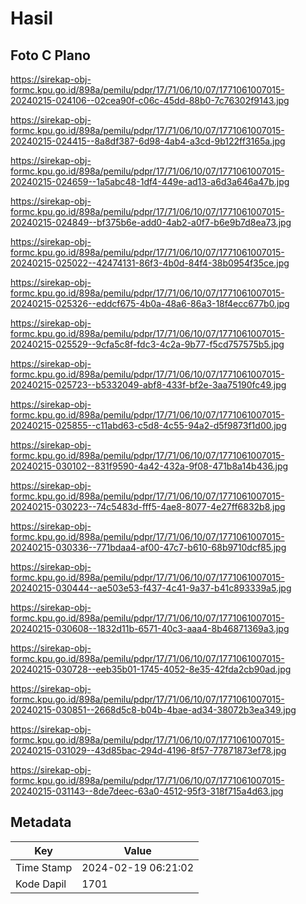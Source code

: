 # Hasil

## Foto C Plano

https://sirekap-obj-formc.kpu.go.id/898a/pemilu/pdpr/17/71/06/10/07/1771061007015-20240215-024106--02cea90f-c06c-45dd-88b0-7c76302f9143.jpg

https://sirekap-obj-formc.kpu.go.id/898a/pemilu/pdpr/17/71/06/10/07/1771061007015-20240215-024415--8a8df387-6d98-4ab4-a3cd-9b122ff3165a.jpg

https://sirekap-obj-formc.kpu.go.id/898a/pemilu/pdpr/17/71/06/10/07/1771061007015-20240215-024659--1a5abc48-1df4-449e-ad13-a6d3a646a47b.jpg

https://sirekap-obj-formc.kpu.go.id/898a/pemilu/pdpr/17/71/06/10/07/1771061007015-20240215-024849--bf375b6e-add0-4ab2-a0f7-b6e9b7d8ea73.jpg

https://sirekap-obj-formc.kpu.go.id/898a/pemilu/pdpr/17/71/06/10/07/1771061007015-20240215-025022--42474131-86f3-4b0d-84f4-38b0954f35ce.jpg

https://sirekap-obj-formc.kpu.go.id/898a/pemilu/pdpr/17/71/06/10/07/1771061007015-20240215-025326--eddcf675-4b0a-48a6-86a3-18f4ecc677b0.jpg

https://sirekap-obj-formc.kpu.go.id/898a/pemilu/pdpr/17/71/06/10/07/1771061007015-20240215-025529--9cfa5c8f-fdc3-4c2a-9b77-f5cd757575b5.jpg

https://sirekap-obj-formc.kpu.go.id/898a/pemilu/pdpr/17/71/06/10/07/1771061007015-20240215-025723--b5332049-abf8-433f-bf2e-3aa75190fc49.jpg

https://sirekap-obj-formc.kpu.go.id/898a/pemilu/pdpr/17/71/06/10/07/1771061007015-20240215-025855--c11abd63-c5d8-4c55-94a2-d5f9873f1d00.jpg

https://sirekap-obj-formc.kpu.go.id/898a/pemilu/pdpr/17/71/06/10/07/1771061007015-20240215-030102--831f9590-4a42-432a-9f08-471b8a14b436.jpg

https://sirekap-obj-formc.kpu.go.id/898a/pemilu/pdpr/17/71/06/10/07/1771061007015-20240215-030223--74c5483d-fff5-4ae8-8077-4e27ff6832b8.jpg

https://sirekap-obj-formc.kpu.go.id/898a/pemilu/pdpr/17/71/06/10/07/1771061007015-20240215-030336--771bdaa4-af00-47c7-b610-68b9710dcf85.jpg

https://sirekap-obj-formc.kpu.go.id/898a/pemilu/pdpr/17/71/06/10/07/1771061007015-20240215-030444--ae503e53-f437-4c41-9a37-b41c893339a5.jpg

https://sirekap-obj-formc.kpu.go.id/898a/pemilu/pdpr/17/71/06/10/07/1771061007015-20240215-030608--1832d11b-6571-40c3-aaa4-8b46871369a3.jpg

https://sirekap-obj-formc.kpu.go.id/898a/pemilu/pdpr/17/71/06/10/07/1771061007015-20240215-030728--eeb35b01-1745-4052-8e35-42fda2cb90ad.jpg

https://sirekap-obj-formc.kpu.go.id/898a/pemilu/pdpr/17/71/06/10/07/1771061007015-20240215-030851--2668d5c8-b04b-4bae-ad34-38072b3ea349.jpg

https://sirekap-obj-formc.kpu.go.id/898a/pemilu/pdpr/17/71/06/10/07/1771061007015-20240215-031029--43d85bac-294d-4196-8f57-77871873ef78.jpg

https://sirekap-obj-formc.kpu.go.id/898a/pemilu/pdpr/17/71/06/10/07/1771061007015-20240215-031143--8de7deec-63a0-4512-95f3-318f715a4d63.jpg


## Metadata

| Key        | Value               |
| ---------- | ------------------- |
| Time Stamp | 2024-02-19 06:21:02 |
| Kode Dapil | 1701                |



